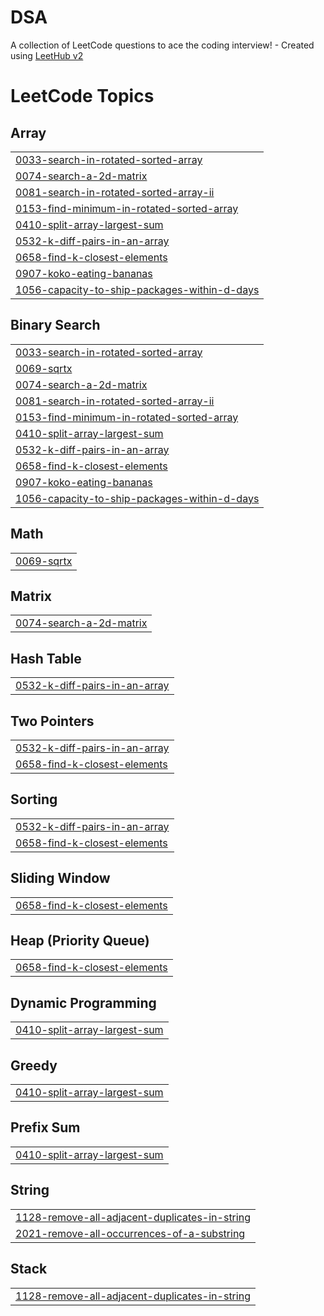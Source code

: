 # DSA
A collection of LeetCode questions to ace the coding interview! - Created using [LeetHub v2](https://github.com/arunbhardwaj/LeetHub-2.0)

<!---LeetCode Topics Start-->
# LeetCode Topics
## Array
|  |
| ------- |
| [0033-search-in-rotated-sorted-array](https://github.com/neerajjagga/DSA/tree/master/0033-search-in-rotated-sorted-array) |
| [0074-search-a-2d-matrix](https://github.com/neerajjagga/DSA/tree/master/0074-search-a-2d-matrix) |
| [0081-search-in-rotated-sorted-array-ii](https://github.com/neerajjagga/DSA/tree/master/0081-search-in-rotated-sorted-array-ii) |
| [0153-find-minimum-in-rotated-sorted-array](https://github.com/neerajjagga/DSA/tree/master/0153-find-minimum-in-rotated-sorted-array) |
| [0410-split-array-largest-sum](https://github.com/neerajjagga/DSA/tree/master/0410-split-array-largest-sum) |
| [0532-k-diff-pairs-in-an-array](https://github.com/neerajjagga/DSA/tree/master/0532-k-diff-pairs-in-an-array) |
| [0658-find-k-closest-elements](https://github.com/neerajjagga/DSA/tree/master/0658-find-k-closest-elements) |
| [0907-koko-eating-bananas](https://github.com/neerajjagga/DSA/tree/master/0907-koko-eating-bananas) |
| [1056-capacity-to-ship-packages-within-d-days](https://github.com/neerajjagga/DSA/tree/master/1056-capacity-to-ship-packages-within-d-days) |
## Binary Search
|  |
| ------- |
| [0033-search-in-rotated-sorted-array](https://github.com/neerajjagga/DSA/tree/master/0033-search-in-rotated-sorted-array) |
| [0069-sqrtx](https://github.com/neerajjagga/DSA/tree/master/0069-sqrtx) |
| [0074-search-a-2d-matrix](https://github.com/neerajjagga/DSA/tree/master/0074-search-a-2d-matrix) |
| [0081-search-in-rotated-sorted-array-ii](https://github.com/neerajjagga/DSA/tree/master/0081-search-in-rotated-sorted-array-ii) |
| [0153-find-minimum-in-rotated-sorted-array](https://github.com/neerajjagga/DSA/tree/master/0153-find-minimum-in-rotated-sorted-array) |
| [0410-split-array-largest-sum](https://github.com/neerajjagga/DSA/tree/master/0410-split-array-largest-sum) |
| [0532-k-diff-pairs-in-an-array](https://github.com/neerajjagga/DSA/tree/master/0532-k-diff-pairs-in-an-array) |
| [0658-find-k-closest-elements](https://github.com/neerajjagga/DSA/tree/master/0658-find-k-closest-elements) |
| [0907-koko-eating-bananas](https://github.com/neerajjagga/DSA/tree/master/0907-koko-eating-bananas) |
| [1056-capacity-to-ship-packages-within-d-days](https://github.com/neerajjagga/DSA/tree/master/1056-capacity-to-ship-packages-within-d-days) |
## Math
|  |
| ------- |
| [0069-sqrtx](https://github.com/neerajjagga/DSA/tree/master/0069-sqrtx) |
## Matrix
|  |
| ------- |
| [0074-search-a-2d-matrix](https://github.com/neerajjagga/DSA/tree/master/0074-search-a-2d-matrix) |
## Hash Table
|  |
| ------- |
| [0532-k-diff-pairs-in-an-array](https://github.com/neerajjagga/DSA/tree/master/0532-k-diff-pairs-in-an-array) |
## Two Pointers
|  |
| ------- |
| [0532-k-diff-pairs-in-an-array](https://github.com/neerajjagga/DSA/tree/master/0532-k-diff-pairs-in-an-array) |
| [0658-find-k-closest-elements](https://github.com/neerajjagga/DSA/tree/master/0658-find-k-closest-elements) |
## Sorting
|  |
| ------- |
| [0532-k-diff-pairs-in-an-array](https://github.com/neerajjagga/DSA/tree/master/0532-k-diff-pairs-in-an-array) |
| [0658-find-k-closest-elements](https://github.com/neerajjagga/DSA/tree/master/0658-find-k-closest-elements) |
## Sliding Window
|  |
| ------- |
| [0658-find-k-closest-elements](https://github.com/neerajjagga/DSA/tree/master/0658-find-k-closest-elements) |
## Heap (Priority Queue)
|  |
| ------- |
| [0658-find-k-closest-elements](https://github.com/neerajjagga/DSA/tree/master/0658-find-k-closest-elements) |
## Dynamic Programming
|  |
| ------- |
| [0410-split-array-largest-sum](https://github.com/neerajjagga/DSA/tree/master/0410-split-array-largest-sum) |
## Greedy
|  |
| ------- |
| [0410-split-array-largest-sum](https://github.com/neerajjagga/DSA/tree/master/0410-split-array-largest-sum) |
## Prefix Sum
|  |
| ------- |
| [0410-split-array-largest-sum](https://github.com/neerajjagga/DSA/tree/master/0410-split-array-largest-sum) |
## String
|  |
| ------- |
| [1128-remove-all-adjacent-duplicates-in-string](https://github.com/neerajjagga/DSA/tree/master/1128-remove-all-adjacent-duplicates-in-string) |
| [2021-remove-all-occurrences-of-a-substring](https://github.com/neerajjagga/DSA/tree/master/2021-remove-all-occurrences-of-a-substring) |
## Stack
|  |
| ------- |
| [1128-remove-all-adjacent-duplicates-in-string](https://github.com/neerajjagga/DSA/tree/master/1128-remove-all-adjacent-duplicates-in-string) |
<!---LeetCode Topics End-->